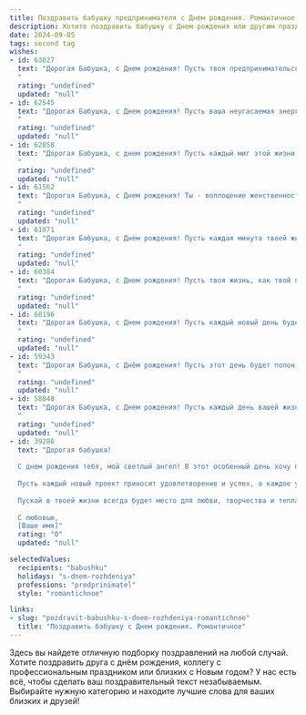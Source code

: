 ```yaml
---
title: Поздравить бабушку предпринимателя c Днем рождения. Романтичное
description: Хотите поздравить бабушку c Днем рождения или другим праздником? Наш ИИ создаст незабываемое поздравление, а вы обязательно выделитесь среди других.  
date: 2024-09-05
tags: second tag
wishes:
- id: 63827
  text: "Дорогая Бабушка, с Днем рождения! Пусть твоя предпринимательская жилка всегда будет полна вдохновения, а сердце –  радости от достижений. Пусть каждый день дарит тебе  яркие эмоции, как рассвет над морем, а любовь близких согревает тебя теплом летнего солнца.
  "
  rating: "undefined"
  updated: "null"
- id: 62545
  text: "Дорогая Бабушка, с Днем рождения! Пусть ваша неугасаемая энергия и предпринимательский талант по-прежнему вдохновляют нас. Вы - воплощение силы, мудрости и нежности. Желаю вам океана счастья, ярких красок жизни и бесконечного вдохновения!
  "
  rating: "undefined"
  updated: "null"
- id: 62058
  text: "Дорогая Бабушка, с днем рождения! Пусть каждый миг этой жизни будет озарен любовью, как солнечным лучом, а душа поет от счастья и новых побед! Пусть ваш предпринимательский талант продолжает вдохновлять, а сердце всегда остаётся юным и полным энергии!
  "
  rating: "undefined"
  updated: "null"
- id: 61562
  text: "Дорогая Бабушка, с Днем рождения! Ты - воплощение женственности, мудрости и неутомимого предпринимательского духа. Пусть твоя жизнь всегда будет наполнена радостью, любовью и вдохновением!  Пусть каждый день дарит тебе новые идеи и возможности, а твои мечты непременно осуществятся!
  "
  rating: "undefined"
  updated: "null"
- id: 61071
  text: "Дорогая Бабушка, с Днем рождения! Пусть каждая минута твоей жизни будет наполнена счастьем и любовью, как твоё предприимчивое сердце наполняет мир  красотой и теплом!  Ты - наш ангел-хранитель,  уверенность и вдохновение.  Пусть  твоя душа всегда будет  молодой и  полной  энергии!
  "
  rating: "undefined"
  updated: "null"
- id: 60384
  text: "Дорогая Бабушка, с Днем рождения! Пусть твоя жизнь, как твой предпринимательский путь, будет полна ярких идей, смелых начинаний  и бесконечного вдохновения. Желаю тебе крепкого здоровья, звонкого смеха и  моря радости!
  "
  rating: "undefined"
  updated: "null"
- id: 60196
  text: "Дорогая Бабушка, с Днем рождения! Пусть каждый новый день будет полон вдохновения, как первые шаги в Вашем предпринимательстве.  Ваша энергия и мудрость — настоящая магия, а любовь — самый ценный капитал. Желаю Вам океана счастья, крепкого здоровья и бесконечного потока радости!
  "
  rating: "undefined"
  updated: "null"
- id: 59343
  text: "Дорогая Бабушка, с Днём рождения! Пусть этот день будет полон любви, тепла и нежности, как самая красивая весна в твоей жизни. Ты – пример настоящего предпринимателя, вдохновляя всех вокруг своим талантом и энтузиазмом. Пусть каждый твой день будет ярким, как солнечный луч, а душа – светлой, как лунный свет.  Ты – наша любимая Бабушка, и мы бесконечно рады быть частью твоей чудесной истории!
  "
  rating: "undefined"
  updated: "null"
- id: 58848
  text: "Дорогая Бабушка, с Днем рождения! Пусть каждый день вашей жизни будет полон любви, радости и вдохновения, как яркие краски на палитре талантливого предпринимателя. Вы – настоящая королева своего дела, и ваша мудрость, сила и неутомимый энтузиазм вдохновляют всех вокруг. Желаю вам крепкого здоровья,  исполнения всех желаний и вечной молодости духа!
  "
  rating: "undefined"
  updated: "null"
- id: 39286
  text: "Дорогая бабушка!
  
  С днем рождения тебя, мой светлый ангел! В этот особенный день хочу пожелать тебе океан счастья и гармонии, чтобы каждый день дарил тебе вдохновение и радость. Ты — не только замечательная бабушка, но и талантливый предприниматель, чей дух и энергия вдохновляют всех вокруг.
  
  Пусть каждый новый проект приносит удовлетворение и успех, а каждое утро встречает тебя с улыбкой и новыми возможностями. Ты — как цветок, распускающийся на радость всем, кто тебя знает.
  
  Пускай в твоей жизни всегда будет место для любви, творчества и тепла. Желаю здоровья, улыбок и море приятных сюрпризов!
  
  С любовью,
  [Ваше имя]"
  rating: "0"
  updated: "null"

selectedValues:
  recipients: "babushku"
  holidays: "s-dnem-rozhdeniya"
  professions: "predprinimatel"
  style: "romantichnoe"

links:
- slug: "pozdravit-babushku-s-dnem-rozhdeniya-romantichnoe"
  title: "Поздравить бабушку c Днем рождения. Романтичное"
---
```


Здесь вы найдете отличную подборку поздравлений на любой случай. 
Хотите поздравить друга с днём рождения, коллегу с профессиональным праздником или близких с Новым годом? У нас есть всё, чтобы сделать ваш поздравительный текст незабываемым. Выбирайте нужную категорию и находите лучшие слова для ваших близких и друзей!
